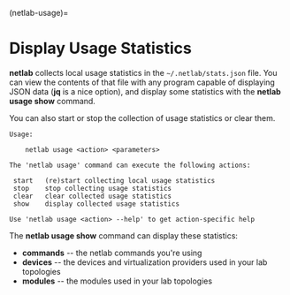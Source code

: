 (netlab-usage)=
# Display Usage Statistics

**netlab** collects local usage statistics in the `~/.netlab/stats.json` file. You can view the contents of that file with any program capable of displaying JSON data (**jq** is a nice option), and display some statistics with the **netlab usage show** command.

You can also start or stop the collection of usage statistics or clear them.

```text
Usage:

    netlab usage <action> <parameters>

The 'netlab usage' command can execute the following actions:

 start   (re)start collecting local usage statistics
 stop    stop collecting usage statistics
 clear   clear collected usage statistics
 show    display collected usage statistics

Use 'netlab usage <action> --help' to get action-specific help
```

The **netlab usage show** command can display these statistics:

* **commands** -- the netlab commands you're using
* **devices** -- the devices and virtualization providers used in your lab topologies
* **modules** -- the modules used in your lab topologies
